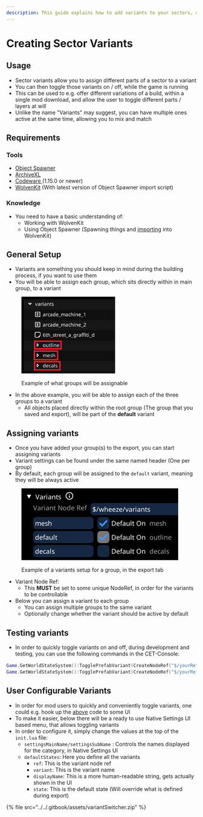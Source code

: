 ```yaml
---
description: This guide explains how to add variants to your sectors, using Object Spawner
---
```


# Creating Sector Variants

## Usage

* Sector variants allow you to assign different parts of a sector to a variant
* You can then toggle those variants on / off, while the game is running
* This can be used to e.g. offer different variations of a build, within a single mod download, and allow the user to toggle different parts / layers at will
* Unlike the name "Variants" may suggest, you can have multiple ones active at the same time, allowing you to mix and match

## Requirements

### Tools

* [Object Spawner](https://github.com/justarandomguyintheinternet/CP77_entSpawner/releases)
* [ArchiveXL](https://github.com/psiberx/cp2077-archive-xl)
* [Codeware ](https://github.com/psiberx/cp2077-codeware/releases)(1.15.0 or newer)
* [WolvenKit](https://github.com/WolvenKit/WolvenKit) (With latest version of Object Spawner import script)

### Knowledge

* You need to have a basic understanding of:
  * Working with WolvenKit
  * Using Object Spawner (Spawning things and [importing](exporting-from-object-spawner.md) into WolvenKit)

## General Setup

* Variants are something you should keep in mind during the building process, if you want to use them
* You will be able to assign each group, which sits directly within in main group, to a variant

<figure><img src="../../.gitbook/assets/sectorVariantValidGroupsExample" alt="" width="248"><figcaption><p>Example of what groups will be assignable</p></figcaption></figure>

* In the above example, you will be able to assign each of the three groups to a variant
  * All objects placed directly within the root group (The group that you saved and export), will be part of the **default** variant

## Assigning variants

* Once you have added your group(s) to the export, you can start assigning variants
* Variant settings can be found under the same named header (One per group)
* By default, each group will be assigned to the `default` variant, meaning they will be always active

<figure><img src="../../.gitbook/assets/sectorVariantExample" alt=""><figcaption><p>Example of a variants setup for a group, in the export tab</p></figcaption></figure>

* Variant Node Ref:
  * This **MUST** be set to some unique NodeRef, in order for the variants to be controllable
* Below you can assign a variant to each group
  * You can assign multiple groups to the same variant
  * Optionally change whether the variant should be active by default

## Testing variants

* In order to quickly toggle variants on and off, during development and testing, you can use the following commands in the CET-Console:

```lua
Game.GetWorldStateSystem():TogglePrefabVariant(CreateNodeRef("$/yourRefName"), "variantName", true) -- Toggle variant on
Game.GetWorldStateSystem():TogglePrefabVariant(CreateNodeRef("$/yourRefName"), "variantName", false) -- Toggle Variant off
```

## User Configurable Variants

* In order for mod users to quickly and conveniently toggle variants, one could e.g. hook up the [above](creating-sector-variants.md#testing-variants) code to some UI
* To make it easier, below there will be a ready to use Native Settings UI based menu, that allows toggling variants
* In order to configure it, simply change the values at the top of the `init.lua` file:
  * `settingsMainName/settingsSubName` : Controls the names displayed for the category, in Native Settings UI
  * `defaultStates`: Here you define all the variants
    * `ref`: This is the variant node ref
    * `variant`: This is the variant name
    * `displayName`: This is a more human-readable string, gets actually shown in the UI
    * `state`: This is the default state (Will override what is defined during export)

{% file src="../../.gitbook/assets/variantSwitcher.zip" %}
